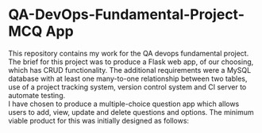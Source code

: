 # QA-DevOps-Fundamental-Project- MCQ App
This repository contains my work for the QA devops fundamental project.  
The brief for this project was to produce a Flask web app, of our choosing, which has CRUD functionality. The additional requirements were a MySQL database with at least one many-to-one relationship between two tables, use of a project tracking system, version control system and CI server to automate testing.  
I have chosen to produce a multiple-choice question app which allows users to add, view, update and delete questions and options. The minimum viable product for this was initially designed as follows:  


